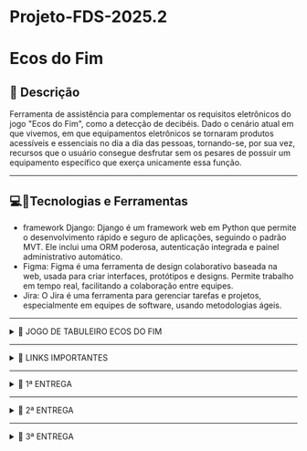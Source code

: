 # Projeto-FDS-2025.2

 # Ecos do Fim

## 📖 Descrição

Ferramenta de assistência para complementar os requisitos eletrônicos do jogo "Ecos do Fim", como a detecção de decibéis. Dado o cenário atual em que vivemos, em que equipamentos eletrônicos se tornaram produtos acessíveis e essenciais no dia a dia das pessoas, tornando-se, por sua vez, recursos que o usuário consegue desfrutar sem os pesares de possuir um equipamento específico que exerça unicamente essa função.

---

## 💻🔨Tecnologias e Ferramentas
- framework Django: Django é um framework web em Python que permite o desenvolvimento rápido e seguro de aplicações, seguindo o padrão MVT. Ele inclui uma ORM poderosa, autenticação integrada e painel administrativo automático.
- Figma: Figma é uma ferramenta de design colaborativo baseada na web, usada para criar interfaces, protótipos e designs. Permite trabalho em tempo real, facilitando a colaboração entre equipes.
- Jira: O Jira é uma ferramenta para gerenciar tarefas e projetos, especialmente em equipes de software, usando metodologias ágeis.

---

<details>
  <summary>🎲 JOGO DE TABULEIRO ECOS DO FIM</summary>
  
  <p> Ecos do Fim é um jogo de tabuleiro cooperativo e acessível, ambientado em um mundo pós-apocalíptico onde o som representa um perigo constante. Nesse novo cenário, qualquer ruído pode ser fatal, o que leva os sobreviventes a dependerem da comunicação visual para sobreviver. Pensando nisso, o jogo foi desenvolvido com foco na inclusão de pessoas com deficiência auditiva, utilizando a Libras (Língua Brasileira de Sinais) como principal forma de interação entre os jogadores.

A proposta é oferecer uma experiência colaborativa, imersiva e inovadora, na qual todos os participantes, sejam ouvintes ou surdos, compartilham os mesmos desafios e responsabilidades dentro do jogo. Cada jogador contribui de forma ativa para as missões, tomando decisões em equipe, resolvendo enigmas e enfrentando perigos, tudo por meio da comunicação silenciosa.

Mais do que um jogo, Ecos do Fim é uma ferramenta de conscientização. Ele estimula a empatia, valoriza a diversidade e mostra como a tecnologia e o design inclusivo podem transformar a forma como nos relacionamos com o outro. Ao integrar a Libras à mecânica do jogo, o projeto busca promover a acessibilidade de maneira lúdica, incentivando o respeito e a cooperação em todas as partidas.</p>

</details>

---

<details>
<summary>🔗 LINKS IMPORTANTES</summary>

<div align="center">
    <a href="https://cesar-team-g5o84hjj.atlassian.net/jira/software/projects/ECS/boards/34">
        <img src="https://img.shields.io/badge/Jira-0052CC?style=for-the-badge&logo=Jira&logoColor=white" alt="Jira">
    </a>
    
</a>
    <a href="https://www.figma.com/design/YBrHB9mzK732YyBM0SMN27/Untitled?node-id=2001-3809&t=ild2bgRAblnZjMFb-0">
        <img src="https://img.shields.io/badge/Figma-4B0082?style=for-the-badge&logo=Figma&logoColor=white" alt="Figma">
    </a>
</div>

</details>

---

<details>
<summary>📝 1ª ENTREGA</summary>

<br>

<p>O objetivo desta sprint foi dar continuidade ao desenvolvimento dos requisitos eletrônicos do jogo <strong>"Ecos do Fim"</strong>, com foco na implementação de funcionalidades como a detecção de decibéis, que contribuem para uma experiência mais imersiva e acessível.</p>

<p>Foram entregues o layout das histórias desenvolvidas no Figma, além da atualização do backlog no Jira.</p>

<p>Também foi produzido um Screencast demonstrando o protótipo de baixa fidelidade criado no Figma, <strong>garantindo o cumprimento de todos os requisitos propostos para esta entrega</strong>.</p>

<p>Por fim, elaboramos um documento para registrar todas as histórias do projeto de forma organizada.</p>


  <p>
    Segue link para o Doc com as histórias:<br>
    <a href="https://www.canva.com/design/DAGx9S8lF68/mOA3cmGpV-vzQiZq-znOsg/edit" target="_blank" style="text-decoration: none; color: inherit;">
      HSTÓRIAS
    </a> 
  </p>

  <br>
  
  Imagem do Quadro da Sprint (JIRA):  
![Quadro da Sprint](https://github.com/majufponte/Projeto-FDS-2025.2/blob/main/assets/Board.jpg?raw=true)

<br>

Imagem do Backlog (JIRA):  
![Backlog](https://github.com/majufponte/Projeto-FDS-2025.2/blob/main/assets/Backlog.jpg?raw=true)

<br>

 Print da tela do Figma:  
![Print da Tela do Figma](https://github.com/majufponte/Projeto-FDS-2025.2/blob/main/assets/PrintFigma.jpg?raw=true)

  Segue link para o Figma:<br>
  <a href="https://www.figma.com/design/YBrHB9mzK732YyBM0SMN27/Untitled?node-id=2001-4197&t=VWeXCNtlry4v4ugQ-0" target="_blank" style="text-decoration: none; color: inherit;">
    FIGMA
  </a>
</p>
<br>
<p>
  Segue link para o Screencast no Youtube:<br>
  <a href="https://youtu.be/W2k6X2Y8gcw" target="_blank" style="text-decoration: none; color: inherit;">
    SCREENCAST
  </a>
</p>

  

</details>

---

<details>
<summary>📝 2ª ENTREGA</summary>

<br> Histórias Implementadas: 

<br>História 1 - Como jogador, gostaria de ter um mapa para me dar uma representação visual de onde estou e por onde já passei. 

![História 1](https://github.com/majufponte/Projeto-FDS-2025.2/blob/main/assets/Historia1.jpg?raw=true)


História 2 - Como usuário, gostaria da opção de regular a dificuldade do jogo com a sensibilidade de decibéis, para ter uma experiência mais casual ou mais imersiva.

![História 2](https://github.com/majufponte/Projeto-FDS-2025.2/blob/main/assets/Historia2.3.jpg?raw=true)

![História 2](https://github.com/majufponte/Projeto-FDS-2025.2/blob/main/assets/Historia2.2.jpg?raw=true)

![História 2](https://github.com/majufponte/Projeto-FDS-2025.2/blob/main/assets/Historia2.jpg?raw=true)

![História 2](https://github.com/majufponte/Projeto-FDS-2025.2/blob/main/assets/Historia2.4.jpg?raw=true)

História 3 - Como jogador, gostaria que no mapa ficasse marcado os locais onde já passei e quantos suprimentos eu peguei naquele local.

![História 3](https://github.com/majufponte/Projeto-FDS-2025.2/blob/main/assets/banco_dados_locais.jpeg?raw=true)

![História 3](https://github.com/majufponte/Projeto-FDS-2025.2/blob/main/assets/Historia3.jpg?raw=true)

Imagem do Quadro da Segunda Sprint:

![Quadro da Sprint](https://github.com/majufponte/Projeto-FDS-2025.2/blob/main/assets/jira.jpeg?raw=true)


Imagem do Backlog do JIRA:

![Backlog](https://github.com/majufponte/Projeto-FDS-2025.2/blob/main/assets/backlog.jpeg?raw=true)

<p>
  Segue link para o Deploy:<br>
  <a href="https://ecos-fim.azurewebsites.net/" target="_blank" style="text-decoration: none; color: inherit;">
    Ecos Do Fim
  </a>
</p>

<p>
 <br>Segue o link para o screencast do deploy com três histórias implementadas:

 <br>Ajuste da dificuldade – de acordo com o nível escolhido, a sensibilidade do microfone que capta o áudio se adapta: em níveis mais fáceis, ele é menos sensível; já em   níveis mais difíceis, torna-se mais sensível.
 <br>Visualização do mapa – o jogador pode acessar o mapa para acompanhar sua progressão.
 <br>Interação com o mapa – é possível marcar os locais já visitados e visualizar quantos itens foram recuperados em cada um deles.

  <a href="https://youtu.be/R4ITlKYI4bw" target="_blank" style="text-decoration: none; color: inherit;">
    Screencast no youtube
  </a>
</p>

Programação em Par Experimentada - Segue link com o relatório:

<div align="center">
    <a href="https://docs.google.com/document/d/1vuLVAkLyvJm9vDMFXJLZY0u_QItAgq2f51laFVbfH8Y/edit?usp=sharing">
        <img src="https://img.shields.io/badge/Google%20Docs-4285F4?style=for-the-badge&logo=Google-Docs&logoColor=white" alt="Google Docs">
    </a>

   </details>

---
<details>
<summary>📝 3ª ENTREGA</summary>

<br> Histórias Escolhidas para Implementação: 

<br>História 4 - Como jogador gostaria de ter uma noção de quantos suprimentos eu estou usando por dia e quanto eu trouxe pro estoque afim de ter uma melhor gestão e de pesquisa rápida.

História 7 - Como jogador eu gostaria de ter um feedback em tempo real do áudio ao meu arredor pra assim ter uma noção de como agir e de como me portar durante a sessão e quantas vezes eu superei o limite de áudio.





Imagem do Quadro da Terceira Sprint:

![Quadro da Sprint](https://github.com/majufponte/Projeto-FDS-2025.2/blob/prod/assets/Board_entrega3.jpg?raw=true)

Imagem do Quadro da Terceira Sprint:

![Backlog da Sprint](https://github.com/majufponte/Projeto-FDS-2025.2/blob/prod/assets/Backlog_entrega3.jpg?raw=true)


Imagem do BugTracker do GitHub:

![BugTracker](https://github.com/majufponte/Projeto-FDS-2025.2/blob/prod/assets/BugTracker.png?raw=true)


![Problema no Aúdio](https://github.com/majufponte/Projeto-FDS-2025.2/blob/prod/assets/ProblemaNoA%C3%BAdio.png?raw=true)


![Erro no Deploy](https://github.com/majufponte/Projeto-FDS-2025.2/blob/prod/assets/ErroNoDeploy.png?raw=true)

<p>
  Segue link para o Deploy:<br>
  <a href="https://ecos-fim.azurewebsites.net/" target="_blank" style="text-decoration: none; color: inherit;">
    Ecos Do Fim
  </a>
</p>

<p>
 <br>Segue o link para o screencast do Ecos Do Fim:

  <a href="https://youtu.be/CuuONG0gC5A" target="_blank" style="text-decoration: none; color: inherit;">
   Deploy
  </a>

  <br> Segue o link para o screencast do Build e Deployment do GitHub Actions:

  <a href="" target="_blank" style="text-decoration: none; color: inherit;">
   Build e Deployment
  </a>
</p>


   <br> Segue o link para o screencast dos Testes Automatizados:

  <a href="https://youtu.be/OCJenI0715o" target="_blank" style="text-decoration: none; color: inherit;">
   Testes Automatizados
  </a>
</p>

Programação em Par Experimentada - Segue link com o relatório atualizado:

<div align="center">
    <a href="https://docs.google.com/document/d/1vuLVAkLyvJm9vDMFXJLZY0u_QItAgq2f51laFVbfH8Y/edit?usp=sharing">
        <img src="https://img.shields.io/badge/Google%20Docs-4285F4?style=for-the-badge&logo=Google-Docs&logoColor=white" alt="Google Docs">
    </a>
 

</details>


